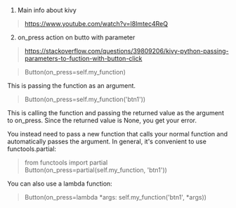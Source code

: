 1. Main info about kivy
> https://www.youtube.com/watch?v=l8Imtec4ReQ

2. on_press action on butto with parameter
> https://stackoverflow.com/questions/39809206/kivy-python-passing-parameters-to-fuction-with-button-click

> Button(on_press=self.my_function)

This is passing the function as an argument.

> Button(on_press=self.my_function('btn1'))

This is calling the function and passing the returned value as the argument to on_press. Since the returned value is None, you get your error.

You instead need to pass a new function that calls your normal function and automatically passes the argument. In general, it's convenient to use functools.partial:

> from functools import partial
> Button(on_press=partial(self.my_function, 'btn1'))

You can also use a lambda function:

> Button(on_press=lambda *args: self.my_function('btn1', *args))